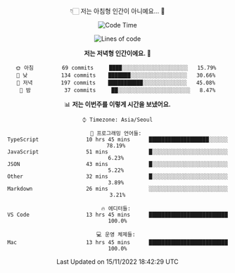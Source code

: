 <div align='center'>
 
👇🏻 저는 아침형 인간이 아니예요... 🙊
 
<!--START_SECTION:waka-->
![Code Time](http://img.shields.io/badge/Code%20Time-2%2C101%20hrs%2017%20mins-blue)

![Lines of code](https://img.shields.io/badge/%EC%A0%80%EB%8A%94%20%EC%97%AC%ED%83%9C%EA%B9%8C%EC%A7%80%20-307%20Thousand%20%EC%A4%84%EC%9D%98%20%EC%BD%94%EB%93%9C%EB%A5%BC%20%EC%9E%91%EC%84%B1%ED%96%88%EC%96%B4%EC%9A%94.-blue)

**저는 저녁형 인간이에요. 🦉** 

```text
🌞 아침         69 commits     ████░░░░░░░░░░░░░░░░░░░░░   15.79% 
🌆 낮　         134 commits    ███████░░░░░░░░░░░░░░░░░░   30.66% 
🌃 저녁         197 commits    ███████████░░░░░░░░░░░░░░   45.08% 
🌙 밤　         37 commits     ██░░░░░░░░░░░░░░░░░░░░░░░   8.47%

```


📊 **저는 이번주를 이렇게 시간을 보냈어요.** 

```text
⌚︎ Timezone: Asia/Seoul

💬 프로그래밍 언어들: 
TypeScript               10 hrs 45 mins      ███████████████████░░░░░░   78.19% 
JavaScript               51 mins             █░░░░░░░░░░░░░░░░░░░░░░░░   6.23% 
JSON                     43 mins             █░░░░░░░░░░░░░░░░░░░░░░░░   5.22% 
Other                    32 mins             █░░░░░░░░░░░░░░░░░░░░░░░░   3.89% 
Markdown                 26 mins             ░░░░░░░░░░░░░░░░░░░░░░░░░   3.21%

🔥 에디터들: 
VS Code                  13 hrs 45 mins      █████████████████████████   100.0%

💻 운영 체제들: 
Mac                      13 hrs 45 mins      █████████████████████████   100.0%

```


 Last Updated on 15/11/2022 18:42:29 UTC
<!--END_SECTION:waka-->
 </div>
<!---
Emewjin/Emewjin is a ✨ special ✨ repository because its `README.md` (this file) appears on your GitHub profile.
You can click the Preview link to take a look at your changes.
--->

